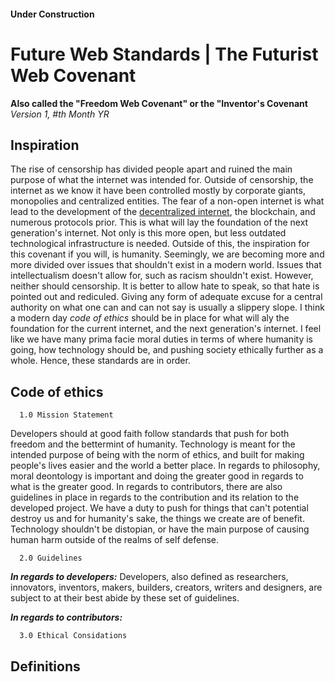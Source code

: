 #### Under Construction

# Future Web Standards | The Futurist Web Covenant
**Also called the "Freedom Web Covenant" or the "Inventor's Covenant**\
*Version 1, #th Month YR*

## Inspiration
The rise of censorship has divided people apart and ruined the main purpose of what the internet was intended for. Outside of censorship, the internet as we know it have been controlled mostly by corporate giants, monopolies and centralized entities. The fear of a non-open internet is what lead to the development of the [decentralized internet](https://github.com/Lonero-Team/Decentralized-Internet), the blockchain, and numerous protocols prior. This is what will lay the foundation of the next generation's internet. Not only is this more open, but less outdated technological infrastructure is needed. Outside of this, the inspiration for this covenant if you will, is humanity. Seemingly, we are becoming more and more divided over issues that shouldn't exist in a modern world. Issues that intellectualism doesn't allow for, such as racism shouldn't exist. However, neither should censorship. It is better to allow hate to speak, so that hate is pointed out and rediculed. Giving any form of adequate excuse for a central authority on what one can and can not say is usually a slippery slope. I think a modern day *code of ethics* should be in place for what will aly the foundation for the current internet, and the next generation's internet. I feel like we have many prima facie moral duties in terms of where humanity is going, how technology should be, and pushing society ethically further as a whole. Hence, these standards are in order.
 
## Code of ethics
```
  1.0 Mission Statement
```  
Developers should at good faith follow standards that push for both freedom and the bettermint of humanity. Technology is meant for the intended purpose of being with the norm of ethics, and built for making people's lives easier and the world a better place. In regards to philosophy, moral deontology is important and doing the greater good in regards to what is the greater good. In regards to contributors, there are also guidelines in place in regards to the contribution and its relation to the developed project. We have a duty to push for things that can't potential destroy us and for humanity's sake, the things we create are of benefit. Technology shouldn't be distopian, or have the main purpose of causing human harm outside of the realms of self defense.
```
  2.0 Guidelines
```
***In regards to developers:*** Developers, also defined as researchers, innovators, inventors, makers, builders, creators, writers and designers, are subject to at their best abide by these set of guidelines.

***In regards to contributors:***

```  
  3.0 Ethical Considations
```

## Definitions
